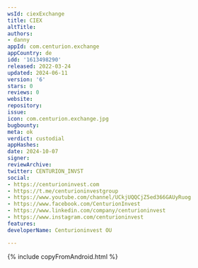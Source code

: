 ```yaml
---
wsId: ciexExchange
title: CIEX
altTitle: 
authors:
- danny
appId: com.centurion.exchange
appCountry: de
idd: '1613498290'
released: 2022-03-24
updated: 2024-06-11
version: '6'
stars: 0
reviews: 0
website: 
repository: 
issue: 
icon: com.centurion.exchange.jpg
bugbounty: 
meta: ok
verdict: custodial
appHashes: 
date: 2024-10-07
signer: 
reviewArchive: 
twitter: CENTURION_INVST
social:
- https://centurioninvest.com
- https://t.me/centurioninvestgroup
- https://www.youtube.com/channel/UCkjUQQCjZ5ed366GAUyRuog
- https://www.facebook.com/CenturionInvest
- https://www.linkedin.com/company/centurioninvest
- https://www.instagram.com/centurioninvest
features: 
developerName: Centurioninvest OU

---
```


{% include copyFromAndroid.html %}
